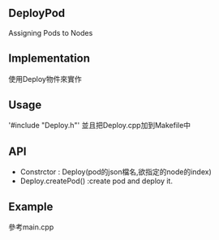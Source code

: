 ## DeployPod
Assigning Pods to Nodes

## Implementation
使用Deploy物件來實作

## Usage
'#include "Deploy.h"'  並且把Deploy.cpp加到Makefile中

## API
* Constrctor : Deploy(pod的json檔名,欲指定的node的index)
* Deploy.createPod() :create pod and deploy it.

## Example
參考main.cpp 


